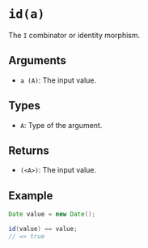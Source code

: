 # `id(a)`

The `I` combinator or identity morphism.

## Arguments

* `a (A)`: The input value.

## Types

* `A`: Type of the argument.

## Returns

* `(<A>)`: The input value.

## Example

```java
Date value = new Date();

id(value) == value;
// => true
```
